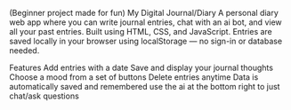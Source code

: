 (Beginner project made for fun)
My Digital Journal/Diary
A personal diary web app where you can write journal entries, chat with an ai bot, and view all your past entries. Built using HTML, CSS, and JavaScript. Entries are saved locally in your browser using localStorage — no sign-in or database needed.

Features
Add entries with a date
Save and display your journal thoughts
Choose a mood from a set of buttons
Delete entries anytime
Data is automatically saved and remembered
use the ai at the bottom right to just chat/ask questions
